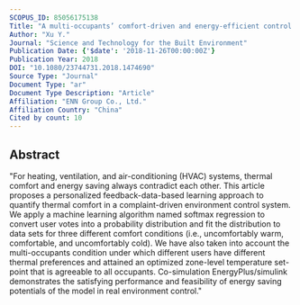 ```yaml
---
SCOPUS_ID: 85056175138
Title: "A multi-occupants’ comfort-driven and energy-efficient control strategy of VAV system based on learned thermal comfort profiles"
Author: "Xu Y."
Journal: "Science and Technology for the Built Environment"
Publication Date: {'$date': '2018-11-26T00:00:00Z'}
Publication Year: 2018
DOI: "10.1080/23744731.2018.1474690"
Source Type: "Journal"
Document Type: "ar"
Document Type Description: "Article"
Affiliation: "ENN Group Co., Ltd."
Affiliation Country: "China"
Cited by count: 10
---
```


## Abstract
"For heating, ventilation, and air-conditioning (HVAC) systems, thermal comfort and energy saving always contradict each other. This article proposes a personalized feedback-data-based learning approach to quantify thermal comfort in a complaint-driven environment control system. We apply a machine learning algorithm named softmax regression to convert user votes into a probability distribution and fit the distribution to data sets for three different comfort conditions (i.e., uncomfortably warm, comfortable, and uncomfortably cold). We have also taken into account the multi-occupants condition under which different users have different thermal preferences and attained an optimized zone-level temperature set-point that is agreeable to all occupants. Co-simulation EnergyPlus/simulink demonstrates the satisfying performance and feasibility of energy saving potentials of the model in real environment control."
